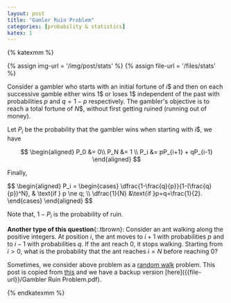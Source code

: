 ```yaml
---
layout: post
title: "Gamler Ruin Problem"
categories: [probability & statistics]
katex: 1
---
```


{% katexmm %}

{% assign img-url = '/img/post/stats' %}
{% assign file-url = '/files/stats' %}

Consider a gambler who starts with an initial fortune of $i$\$ and then on each successive gamble either wins $1$\$ or loses $1$\$ independent of the past with probabilities $p$ and $q = 1−p$ respectively. The gambler's objective is to reach a total fortune of $N$\$, without first getting ruined (running out of money).


Let $P_i$ be the probability that the gambler wins when starting with $i$\$, we have

$$
\begin{aligned}
P_0 &= 0\\
P_N &= 1 \\
P_i &= pP_{i+1} + qP_{i-1}
\end{aligned}
$$

Finally, 

<div class="p-mark py-3" markdown="1">
$$
\begin{aligned}
P_i = \begin{cases}
\dfrac{1-\frac{q}{p}}{1-(\frac{q}{p})^N}, & \text{if } p \ne q; \\
\dfrac{1}{N} &\text{if }p=q=\frac{1}{2}.
\end{cases}
\end{aligned}
$$
</div>

Note that, $1-P_i$ is the probability of ruin.

**Another type of this question**{:.tbrown}: Consider an ant walking along the positive integers. At position $i$, the ant moves to $i+1$ with probabilities $p$ and to $i-1$ with probabilities $q$. If the ant reach $0$, it stops walking. Starting from $i>0$, what is the probability that the ant reaches $i=N$ before reaching $0$? 

Sometimes, we consider above problem as a [random walk](https://en.wikipedia.org/wiki/Random_walk) problem. This post is copied from [this](http://www.columbia.edu/~ks20/FE-Notes/4700-07-Notes-GR.pdf) and we have a backup version [here]({{file-url}}/Gambler Ruin Problem.pdf).

{% endkatexmm %}